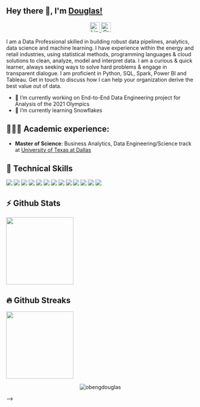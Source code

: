 ## Hey there 👋, I'm [Douglas!](https://github.com/obengdouglas)

<center>
<a href="https://www.linkedin.com/in/douglasobeng/?locale=en_US" target="_blank">
    <img height="26em" src="https://img.shields.io/badge/linkedin-%230077B5.svg?&style=for-the-badge&logo=linkedin&logoColor=white&color=071A2C" alt="LinkedIn"/>
  </a>
<a href="https://www.credly.com/users/douglas-obeng" target="_blank">
    <img height="26em" src="https://img.shields.io/badge/-Credly-FF6B00?style=flat&logo=credly&logoColor=white" alt="Credly"/>
  </a>
</center>

I am a Data Professional skilled in building robust data pipelines, analytics, data science and machine learning. I have experience within the energy and retail industries, using statistical methods, programming languages & cloud solutions to clean, analyze, model and interpret data. I am a curious & quick learner, always seeking ways to solve hard problems & engage in transparent dialogue. I am proficient in Python, SQL, Spark, Power BI and Tableau. Get in touch to discuss how I can help your organization derive the best value out of data.

- 🔭 I’m currently working on End-to-End Data Engineering project for Analysis of the 2021 Olympics
- 🌱 I’m currently learning Snowflakes

## 👨🏻‍🎓 Academic experience:
  - **Master of Science**: Business Analytics, Data Engineering/Science track at [University of Texas at Dallas](https://infosystems.utdallas.edu/ms-ba-options/)

## 💼 Technical Skills

![](https://img.shields.io/badge/Python-3776AB?style=flat&logo=python&logoColor=white)
![](https://img.shields.io/badge/PostgreSQL-336791?style=flat&logo=postgresql&logoColor=white)
![](https://img.shields.io/badge/MySQL-4479A1?style=flat&logo=mysql&logoColor=white)
![](https://img.shields.io/badge/MongoDB-47A248?style=flat&logo=mongodb&logoColor=white)
![](https://img.shields.io/badge/AWS-232F3E?style=flat&logo=amazon-aws&logoColor=white)
![](https://img.shields.io/badge/Git-F05032?style=flat&logo=git&logoColor=white)
![](https://img.shields.io/badge/Spark-E25A1C?style=flat&logo=apache-spark&logoColor=white)
![](https://img.shields.io/badge/Databricks-FF3621?style=flat&logo=databricks&logoColor=white)
![](https://img.shields.io/badge/Snowflake-29B5E8?style=flat&logo=snowflake&logoColor=white)
![](https://img.shields.io/badge/Hadoop-DAA520?style=flat&logo=hadoop&logoColor=white)
![](https://img.shields.io/badge/Machine_Learning-FF6F61?style=flat&logoColor=white)
![](https://img.shields.io/badge/Power_BI-F2C811?style=flat&logo=microsoft-power-bi&logoColor=white)
![](https://img.shields.io/badge/Tableau-E97627?style=flat&logo=tableau&logoColor=white)
<!--![](https://img.shields.io/badge/Looker-000000?style=flat&logo=looker&logoColor=white)
![](https://img.shields.io/badge/SQL_Server-CC2927?style=flat&logo=microsoft-sql-server&logoColor=white)
![](https://img.shields.io/badge/Oracle_DB-F80000?style=flat&logo=oracle&logoColor=white)
![](https://img.shields.io/badge/Airflow-017CEE?style=flat&logo=apache-airflow&logoColor=white)
![](https://img.shields.io/badge/Kubernetes-326CE5?style=flat&logo=kubernetes&logoColor=white) -->
## ⚡ Github Stats
<!--(https://github-readme-stats.vercel.app/api?username=obengdouglas)]-->
<img height="180em" src="https://github-readme-stats.vercel.app/api/top-langs/?username=obengdouglas&show_icons=true&hide_border=true&layout=compact&hide_progress=true&langs_count=10&size_weight=0.9&count_weight=0.1"/>

## 🔥 Github Streaks</b></summary>
<img height="180em" src="https://github-readme-streak-stats.herokuapp.com/?user=obengdouglas&hide_border=true" />

<p align="center"><img src="https://komarev.com/ghpvc/?username=obengdouglas&label=Profile%20views&color=0e75b6&style=flat" alt="obengdouglas" /></p>

-->

